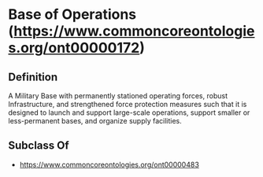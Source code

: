 # Base of Operations (https://www.commoncoreontologies.org/ont00000172)

## Definition
A Military Base with permanently stationed operating forces, robust Infrastructure, and strengthened force protection measures such that it is designed to launch and support large-scale operations, support smaller or less-permanent bases, and organize supply facilities.

## Subclass Of
- https://www.commoncoreontologies.org/ont00000483

